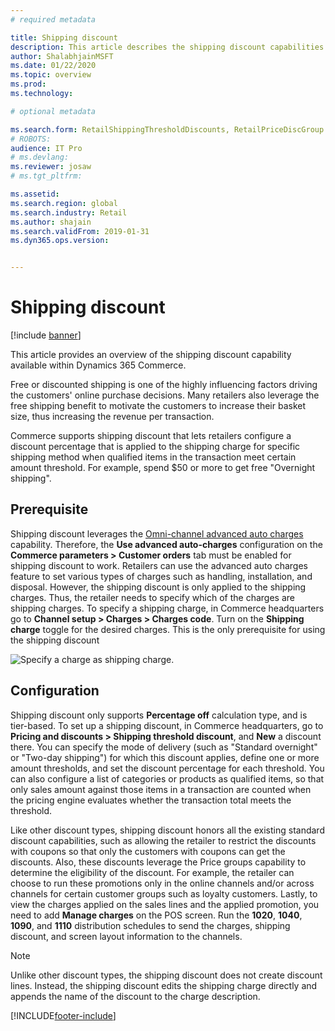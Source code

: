 ```yaml
---
# required metadata

title: Shipping discount
description: This article describes the shipping discount capabilities within Dynamics 365 Commerce and the corresponding setup steps required to start using these discounts.
author: ShalabhjainMSFT
ms.date: 01/22/2020
ms.topic: overview
ms.prod: 
ms.technology: 

# optional metadata

ms.search.form: RetailShippingThresholdDiscounts, RetailPriceDiscGroup
# ROBOTS: 
audience: IT Pro
# ms.devlang: 
ms.reviewer: josaw
# ms.tgt_pltfrm: 

ms.assetid: 
ms.search.region: global
ms.search.industry: Retail
ms.author: shajain
ms.search.validFrom: 2019-01-31
ms.dyn365.ops.version: 


---
```


# Shipping discount

[!include [banner](includes/banner.md)]

This article provides an overview of the shipping discount capability available within Dynamics 365 Commerce. 

Free or discounted shipping is one of the highly influencing factors driving the customers' online purchase decisions. Many retailers also leverage the free shipping benefit to motivate the customers to increase their basket size, thus increasing the revenue per transaction. 

Commerce supports shipping discount that lets retailers configure a discount percentage that is applied to the shipping charge for specific shipping method when qualified items in the transaction meet certain amount threshold. For example, spend $50 or more to get free "Overnight shipping".

## Prerequisite

Shipping discount leverages the [Omni-channel advanced auto charges](/dynamics365/unified-operations/retail/omni-auto-charges) capability. Therefore, the **Use advanced auto-charges** configuration on the **Commerce parameters \> Customer orders** tab must be enabled for shipping discount to work. Retailers can use the advanced auto charges feature to set various types of charges such as handling, installation, and disposal. However, the shipping discount is only applied to the shipping charges. Thus, the retailer needs to specify which of the charges are shipping charges. To specify a shipping charge, in Commerce headquarters go to **Channel setup \> Charges \> Charges code**. Turn on the **Shipping charge** toggle for the desired charges. This is the only prerequisite for using the shipping discount 

![Specify a charge as shipping charge.](./media/Specify_shipping_charge.png " Specify a charge as shipping charge ")

## Configuration

Shipping discount only supports **Percentage off** calculation type, and is tier-based. To set up a shipping discount, in Commerce headquarters, go to **Pricing and discounts \> Shipping threshold discount**, and **New** a discount there. You can specify the mode of delivery (such as "Standard overnight" or "Two-day shipping") for which this discount applies, define one or more amount thresholds, and set the discount percentage for each threshold. You can also configure a list of categories or products as qualified items, so that only sales amount against those items in a transaction are counted when the pricing engine evaluates whether the transaction total meets the threshold.

Like other discount types, shipping discount honors all the existing standard discount capabilities, such as allowing the retailer to restrict the discounts with coupons so that only the customers with coupons can get the discounts. Also, these discounts leverage the Price groups capability to determine the eligibility of the discount. For example, the retailer can choose to run these promotions only in the online channels and/or across channels for certain customer groups such as loyalty customers. Lastly, to view the charges applied on the sales lines and the applied promotion, you need to add **Manage charges** on the POS screen. Run the **1020**, **1040**, **1090**, and **1110** distribution schedules to send the charges, shipping discount, and screen layout information to the channels. 

> [!NOTE]
> Unlike other discount types, the shipping discount does not create discount lines. Instead, the shipping discount edits the shipping charge directly and appends the name of the discount to the charge description. 

[!INCLUDE[footer-include](../includes/footer-banner.md)]
